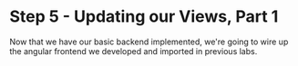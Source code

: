 # Step 5 - Updating our Views, Part 1

Now that we have our basic backend implemented, we're going to wire up the angular frontend we developed and imported in previous labs.

